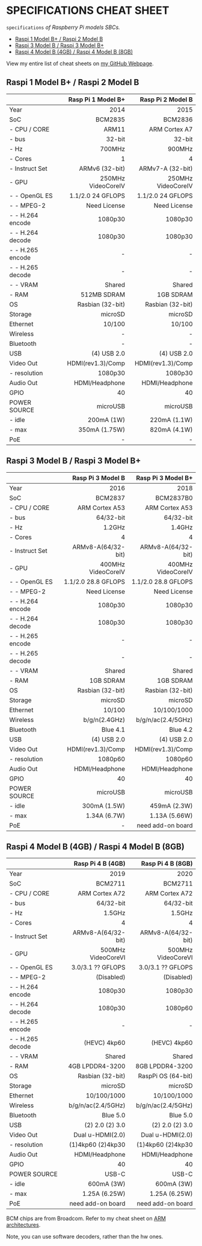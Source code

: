 # SPECIFICATIONS CHEAT SHEET

`specifications` _of Raspberry Pi models SBCs._

* [Raspi 1 Model B+ / Raspi 2 Model B](https://github.com/JeffDeCola/my-cheat-sheets/tree/master/other/single-board-computers/raspberry-pi/specifications-cheat-sheet#raspi-1-model-b--raspi-2-model-b)
* [Raspi 3 Model B / Raspi 3 Model B+](https://github.com/JeffDeCola/my-cheat-sheets/tree/master/other/single-board-computers/raspberry-pi/specifications-cheat-sheet#raspi-3-model-b--raspi-3-model-b)
* [Raspi 4 Model B (4GB) / Raspi 4 Model B (8GB)](https://github.com/JeffDeCola/my-cheat-sheets/tree/master/other/single-board-computers/raspberry-pi/specifications-cheat-sheet#raspi-4-model-b-4gb--raspi-4-model-b-8gb)

View my entire list of cheat sheets on
[my GitHub Webpage](https://jeffdecola.github.io/my-cheat-sheets/).

## Raspi 1 Model B+ / Raspi 2 Model B

|                  | Rasp Pi 1 Model B+ |  Rasp Pi 2 Model B |
|:-----------------|-------------------:|-------------------:|
| Year             |               2014 |               2015 |
| SoC              |            BCM2835 |            BCM2836 |
| - CPU / CORE     |              ARM11 |      ARM Cortex A7 |
| - bus            |             32-bit |             32-bit |
| - Hz             |             700MHz |             900MHz |
| - Cores          |                  1 |                  4 |
| - Instruct Set   |     ARMv6 (32-bit) |   ARMv7-A (32-bit) |
| - GPU            | 250MHz VideoCoreIV | 250MHz VideoCoreIV |
| - - OpenGL ES    |  1.1/2.0 24 GFLOPS |  1.1/2.0 24 GFLOPS |
| - - MPEG-2       |       Need License |       Need License |
| - - H.264 encode |            1080p30 |            1080p30 |
| - - H.264 decode |            1080p30 |            1080p30 |
| - - H.265 encode |                  - |                 -  |
| - - H.265 decode |                  - |                 -  |
| - - VRAM         |             Shared |             Shared |
| - RAM            |        512MB SDRAM |          1GB SDRAM |
| OS               |   Rasbian (32-bit) |   Rasbian (32-bit) |
| Storage          |            microSD |            microSD |
| Ethernet         |             10/100 |             10/100 |
| Wireless         |                  - |                  - |
| Bluetooth        |                  - |                  - |
| USB              |        (4) USB 2.0 |        (4) USB 2.0 |
| Video Out        |  HDMI(rev1.3)/Comp |  HDMI(rev1.3)/Comp |
| - resolution     |            1080p30 |            1080p30 |
| Audio Out        |    HDMI/Headphone  |     HDMI/Headphone |
| GPIO             |                 40 |                 40 |
| POWER SOURCE     |           microUSB |           microUSB |
| - idle           |         200mA (1W) |       220mA (1.1W) |
| - max            |      350mA (1.75W) |       820mA (4.1W) |
| PoE              |                  - |                  - |

## Raspi 3 Model B / Raspi 3 Model B+

|                  |  Rasp Pi 3 Model B | Rasp Pi 3 Model B+ |
|:-----------------|-------------------:|-------------------:|
| Year             |               2016 |               2018 |
| SoC              |            BCM2837 |          BCM2837B0 |
| - CPU / CORE     |     ARM Cortex A53 |     ARM Cortex A53 |
| - bus            |          64/32-bit |          64/32-bit |
| - Hz             |             1.2GHz |             1.4GHz |
| - Cores          |                  4 |                  4 |
| - Instruct Set   | ARMv8-A(64/32-bit) | ARMv8-A(64/32-bit) |
| - GPU            | 400MHz VideoCoreIV | 400MHz VideoCoreIV |
| - - OpenGL ES    |1.1/2.0 28.8 GFLOPS |1.1/2.0 28.8 GFLOPS |
| - - MPEG-2       |       Need License |       Need License |
| - - H.264 encode |            1080p30 |            1080p30 |
| - - H.264 decode |            1080p30 |            1080p30 |
| - - H.265 encode |                 -  |                  - |
| - - H.265 decode |                 -  |                  - |
| - - VRAM         |             Shared |             Shared |
| - RAM            |          1GB SDRAM |          1GB SDRAM |
| OS               |   Rasbian (32-bit) |   Rasbian (32-bit) |
| Storage          |            microSD |            microSD |
| Ethernet         |             10/100 |        10/100/1000 |
| Wireless         |      b/g/n(2.4GHz) | b/g/n/ac(2.4/5GHz) |
| Bluetooth        |           Blue 4.1 |           Blue 4.2 |
| USB              |        (4) USB 2.0 |        (4) USB 2.0 |
| Video Out        |  HDMI(rev1.3)/Comp |  HDMI(rev1.3)/Comp |
| - resolution     |            1080p60 |            1080p60 |
| Audio Out        |     HDMI/Headphone |     HDMI/Headphone |
| GPIO             |                 40 |                 40 |
| POWER SOURCE     |           microUSB |           microUSB |
| - idle           |       300mA (1.5W) |       459mA (2.3W) |
| - max            |       1.34A (6.7W) |      1.13A (5.66W) |
| PoE              |                  - |  need add-on board |

## Raspi 4 Model B (4GB) / Raspi 4 Model B (8GB)

|                  |  Rasp Pi 4 B (4GB) |  Rasp Pi 4 B (8GB) |
|:-----------------|-------------------:|-------------------:|
| Year             |               2019 |               2020 |
| SoC              |            BCM2711 |            BCM2711 |
| - CPU / CORE     |     ARM Cortex A72 |     ARM Cortex A72 |
| - bus            |          64/32-bit |          64/32-bit |
| - Hz             |             1.5GHz |             1.5GHz |
| - Cores          |                  4 |                  4 |
| - Instruct Set   | ARMv8-A(64/32-bit) | ARMv8-A(64/32-bit) |
| - GPU            | 500MHz VideoCoreVI | 500MHz VideoCoreVI |
| - - OpenGL ES    |  3.0/3.1 ?? GFLOPS |  3.0/3.1 ?? GFLOPS |
| - - MPEG-2       |         (Disabled) |         (Disabled) |
| - - H.264 encode |            1080p30 |            1080p30 |
| - - H.264 decode |            1080p30 |            1080p60 |
| - - H.265 encode |                  - |                  - |
| - - H.265 decode |       (HEVC) 4kp60 |       (HEVC) 4kp60 |
| - - VRAM         |             Shared |             Shared |
| - RAM            |    4GB LPDDR4-3200 |    8GB LPDDR4-3200 |
| OS               |   Rasbian (32-bit) | RaspPi OS (64-bit) |
| Storage          |            microSD |            microSD |
| Ethernet         |        10/100/1000 |        10/100/1000 |
| Wireless         | b/g/n/ac(2.4/5GHz) | b/g/n/ac(2.4/5GHz) |
| Bluetooth        |           Blue 5.0 |           Blue 5.0 |
| USB              |    (2) 2.0 (2) 3.0 |    (2) 2.0 (2) 3.0 |
| Video Out        |   Dual u-HDMI(2.0) |   Dual u-HDMI(2.0) |
| - resolution     |  (1)4kp60 (2)4kp30 |  (1)4kp60 (2)4kp30 |
| Audio Out        |     HDMI/Headphone |     HDMI/Headphone |
| GPIO             |                 40 |                 40 |
| POWER SOURCE     |              USB-C |              USB-C |
| - idle           |         600mA (3W) |         600mA (3W) |
| - max            |      1.25A (6.25W) |      1.25A (6.25W) |
| PoE              |  need add-on board |  need add-on board |

BCM chips are from Broadcom. Refer to my cheat sheet on
[ARM architectures](https://github.com/JeffDeCola/my-cheat-sheets/tree/master/hardware/development/hardware-architectures/arm-cheat-sheet).

Note, you can use software decoders, rather than the hw ones.
